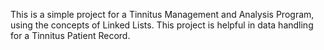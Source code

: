 This is a simple project for a Tinnitus Management and Analysis Program, using the concepts of Linked Lists. 
This project is helpful in data handling for a Tinnitus Patient Record. 
